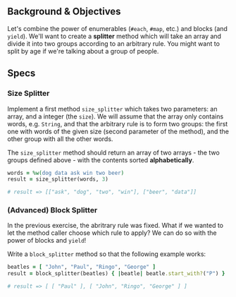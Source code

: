 ## Background & Objectives

Let's combine the power of enumerables (`#each`, `#map`, etc.) and blocks (and `yield`). We'll want to create a **splitter** method which will take an array and divide it into two groups according to an arbitrary rule. You might want to split by age if we're talking about a group of people.

## Specs

### Size Splitter

Implement a first method `size_splitter` which takes two parameters: an array, and a integer (the `size`). We will assume that the array only contains words, e.g. `String`, and that the arbitrary rule is to form two groups: the first one with words of the given size (second parameter of the method), and the other group with all the other words.

The `size_splitter` method should return an array of two arrays - the two groups defined above - with the contents sorted **alphabetically**.

```ruby
words = %w(dog data ask win two beer)
result = size_splitter(words, 3)

# result => [["ask", "dog", "two", "win"], ["beer", "data"]]
```

### (Advanced) Block Splitter

In the previous exercise, the abritrary rule was fixed. What if we wanted to let the method caller choose which rule to apply? We can do so with the power of blocks and `yield`!

Write a `block_splitter` method so that the following example works:

```ruby
beatles = [ "John", "Paul", "Ringo", "George" ]
result = block_splitter(beatles) { |beatle| beatle.start_with?("P") }

# result => [ [ "Paul" ], [ "John", "Ringo", "George" ] ]
```
